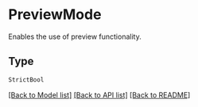 # PreviewMode

Enables the use of preview functionality.

## Type
```python
StrictBool
```


[[Back to Model list]](../../../README.md#models-v2-link) [[Back to API list]](../../../README.md#apis-v2-link) [[Back to README]](../../../README.md)

